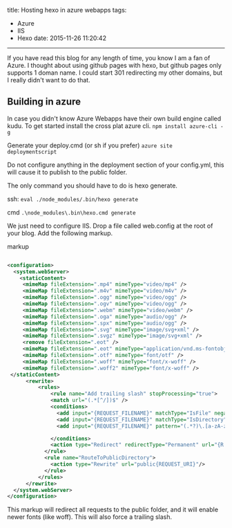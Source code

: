 title: Hosting hexo in azure webapps
tags:
  - Azure
  - IIS
  - Hexo
date: 2015-11-26 11:20:42
---


If you have read this blog for any length of time, you know I am a fan of Azure. I thought about using github pages with hexo, but github pages only supports 1 doman name. I could start 301 redirecting my other domains, but I really didn't want to do that.
<!-- more -->
## Building in azure

In case you didn't know Azure Webapps have their own build engine called kudu. To get started install the cross plat azure cli. `npm install azure-cli -g`

Generate your deploy.cmd (or sh if you prefer)
`azure site deploymentscript`

Do not configure anything in the deployment section of your config.yml, this will cause it to publish to the public folder.

The only command you should have to do is hexo generate.

ssh:
`eval ./node_modules/.bin/hexo generate`

cmd
`.\node_modules\.bin\hexo.cmd generate`

We just need to configure IIS. Drop a file called web.config at the root of your blog. Add the following markup.

markup
```xml

<configuration>
  <system.webServer>
    <staticContent>
     <mimeMap fileExtension=".mp4" mimeType="video/mp4" />
     <mimeMap fileExtension=".m4v" mimeType="video/m4v" />
     <mimeMap fileExtension=".ogg" mimeType="video/ogg" />
     <mimeMap fileExtension=".ogv" mimeType="video/ogg" />
     <mimeMap fileExtension=".webm" mimeType="video/webm" />
     <mimeMap fileExtension=".oga" mimeType="audio/ogg" />
     <mimeMap fileExtension=".spx" mimeType="audio/ogg" />
     <mimeMap fileExtension=".svg" mimeType="image/svg+xml" />
     <mimeMap fileExtension=".svgz" mimeType="image/svg+xml" />
     <remove fileExtension=".eot" />
     <mimeMap fileExtension=".eot" mimeType="application/vnd.ms-fontobject" />
     <mimeMap fileExtension=".otf" mimeType="font/otf" />
     <mimeMap fileExtension=".woff" mimeType="font/x-woff" />
     <mimeMap fileExtension=".woff2" mimeType="font/x-woff" />
 </staticContent>
      <rewrite>
          <rules>
              <rule name="Add trailing slash" stopProcessing="true">
              <match url="(.*[^/])$" />
              <conditions>
                <add input="{REQUEST_FILENAME}" matchType="IsFile" negate="true" />
                <add input="{REQUEST_FILENAME}" matchType="IsDirectory" negate="true" />
                <add input="{REQUEST_FILENAME}" pattern="(.*?)\.[a-zA-z1-9]+$" negate="true" />

              </conditions>
              <action type="Redirect" redirectType="Permanent" url="{R:1}/" />
            </rule>
            <rule name="RouteToPublicDirectory">
              <action type="Rewrite" url="public{REQUEST_URI}"/>
            </rule>
          </rules>
      </rewrite>
  </system.webServer>
</configuration>

```

This markup will redirect all requests to the public folder, and it will enable newer fonts (like woff). This will also force a trailing slash.
